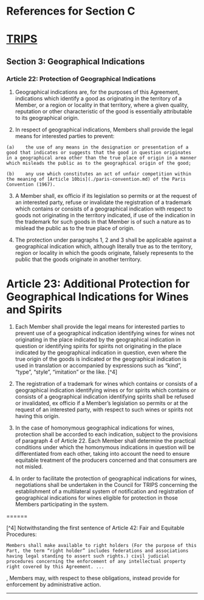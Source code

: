 # References for Section C

# [TRIPS](../trips.md)

## Section 3: Geographical Indications 

### Article 22: Protection of Geographical Indications

1.    Geographical indications are, for the purposes of this Agreement, indications which identify a good as originating in the territory of a Member, or a region or locality in that territory, where a given quality, reputation or other characteristic of the good is essentially attributable to its geographical origin.

2.    In respect of geographical indications, Members shall provide the legal means for interested parties to prevent:

    (a)    the use of any means in the designation or presentation of a good that indicates or suggests that the good in question originates in a geographical area other than the true place of origin in a manner which misleads the public as to the geographical origin of the good;
 
    (b)    any use which constitutes an act of unfair competition within the meaning of [Article 10bis](./paris-convention.md) of the Paris Convention (1967).
    
3.    A Member shall, ex officio if its legislation so permits or at the request of an interested party, refuse or invalidate the registration of a trademark which contains or consists of a geographical indication with respect to goods not originating in the territory indicated, if use of the indication in the trademark for such goods in that Member is of such a nature as to mislead the public as to the true place of origin.

4.    The protection under paragraphs 1, 2 and 3 shall be applicable against a geographical indication which, although literally true as to the territory, region or locality in which the goods originate, falsely represents to the public that the goods originate in another territory.

# Article 23: Additional Protection for Geographical Indications for Wines and Spirits

1.    Each Member shall provide the legal means for interested parties to prevent use of a geographical indication identifying wines for wines not originating in the place indicated by the geographical indication in question or identifying spirits for spirits not originating in the place indicated by the geographical indication in question, even where the true origin of the goods is indicated or the geographical indication is used in translation or accompanied by expressions such as “kind”, “type”, “style”, “imitation” or the like. [^4]

2.    The registration of a trademark for wines which contains or consists of a geographical indication identifying wines or for spirits which contains or consists of a geographical indication identifying spirits shall be refused or invalidated, ex officio if a Member’s legislation so permits or at the request of an interested party, with respect to such wines or spirits not having this origin.

3.    In the case of homonymous geographical indications for wines, protection shall be accorded to each indication, subject to the provisions of paragraph 4 of Article 22. Each Member shall determine the practical conditions under which the homonymous indications in question will be differentiated from each other, taking into account the need to ensure equitable treatment of the producers concerned and that consumers are not misled.

4.    In order to facilitate the protection of geographical indications for wines, negotiations shall be undertaken in the Council for TRIPS concerning the establishment of a multilateral system of notification and registration of geographical indications for wines eligible for protection in those Members participating in the system.
    
======

[^4] Notwithstanding the first sentence of Article 42: Fair and Equitable Procedures:

    Members shall make available to right holders (For the purpose of this Part, the term “right holder” includes federations and associations having legal standing to assert such rights.) civil judicial procedures concerning the enforcement of any intellectual property right covered by this Agreement. ...
, Members may, with respect to these obligations, instead provide for enforcement by administrative action.

---



